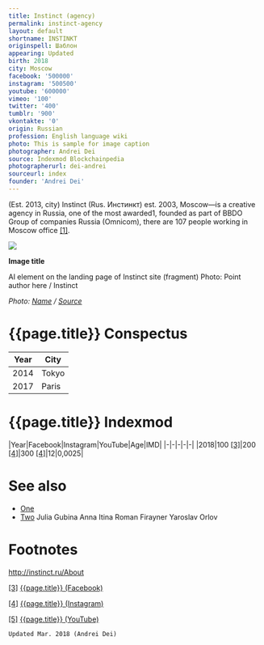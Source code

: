 ```yaml
---
title: Instinct (agency)
permalink: instinct-agency
layout: default
shortname: INSTINKT
originspell: Шаблон
appearing: Updated
birth: 2018
city: Moscow
facebook: '500000'
instagram: '500500'
youtube: '600000'
vimeo: '100'
twitter: '400'
tumblr: '900'
vkontakte: '0'
origin: Russian
profession: English language wiki
photo: This is sample for image caption
photographer: Andrei Dei
source: Indexmod Blockchainpedia
photographerurl: dei-andrei
sourceurl: index
founder: 'Andrei Dei'
---
```



(Est. 2013, city) Instinct (Rus. Инстинкт) est. 2003, Moscow—is a creative agency in Russia, one of the most awarded1, founded as part of BBDO Group of companies Russia (Omnicom), there are 107 people working in Moscow office <span id="a1">[\[1\]](#f1)</span>.

![](/encyclopedia/images/instinct.jpg)

**Image title**

AI element on the landing page of Instinct site (fragment)
Photo: Point author here / Instinct

*Photo: [Name](index) / [Source](index)*

# {{page.title}} Conspectus

|Year|City|
|-|-|
|2014|Tokyo|
|2017|Paris|

# {{page.title}} Indexmod

|Year|Facebook|Instagram|YouTube|Age|IMD|
|-|-|-|-|-|
|2018|100 <span id="a3">[\[3\]](#f3)</span>|200 <span id="a4">[\[4\]](#f4)</span>|300 <span id="a4">[\[4\]](#f4)</span>|12|0,0025|


# See also

+ [One](index)
+ [Two](index)
Julia Gubina
Anna Itina
Roman Firayner
Yaroslav Orlov

# Footnotes

http://instinct.ru/About

[[3]](#a3) <span id="f3"></span> [{{page.title}} (Facebook)](index)

[[4]](#a4) <span id="f4"></span> [{{page.title}} (Instagram)](index)

[[5]](#a5) <span id="f5"></span> [{{page.title}} (YouTube)](index)

`Updated Mar. 2018 (Andrei Dei)`
